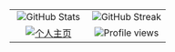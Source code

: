 <div align="center">
  <table>
    <tr>
      <td width="50%" align="center">
        <img src="https://github-readme-stats.vercel.app/api?username=prettyyefan&show_icons=true&theme=radical" alt="GitHub Stats" />
      </td>
      <td width="50%" align="center">
        <img src="https://github-readme-streak-stats.herokuapp.com/?user=prettyyefan&theme=radical" alt="GitHub Streak" />
      </td>
    </tr>
    <tr>
      <td width="50%" align="center">
        <a href="https://prettyyefan.github.io" target="_blank">
          <img src="https://img.shields.io/badge/🌐_个人主页-Visit_My_Website-blue?style=for-the-badge&logo=github-pages" alt="个人主页" />
        </a>
      </td>
      <td width="50%" align="center">
        <img src="https://komarev.com/ghpvc/?username=prettyyefan&color=blue&style=for-the-badge" alt="Profile views" />
      </td>
    </tr>
  </table>
</div>
